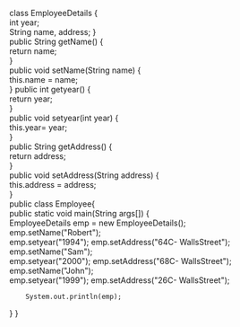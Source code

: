 class EmployeeDetails {   
int year;  
String name, address;
}  
public String getName() 
{  
    return name;  
}  
public void setName(String name) 
{  
    this.name = name;  
} 
public int getyear() 
{  
    return year;  
}  
public void setyear(int year) 
{  
    this.year= year;  
}   
public String getAddress() 
{  
    return address;  
}  
public void setAddress(String address)
 {  
    this.address = address;  
}  
public class Employee{  
    public static void main(String args[]) {  
        EmployeeDetails emp = new EmployeeDetails();  
        emp.setName("Robert");  
        emp.setyear("1994");
        emp.setAddress("64C- WallsStreet"); 
        emp.setName("Sam");  
        emp.setyear("2000");
        emp.setAddress("68C- WallsStreet"); 
        emp.setName("John");  
        emp.setyear("1999");
        emp.setAddress("26C- WallsStreet"); 
        
        System.out.println(emp);  
}
}          




